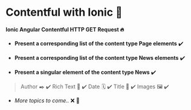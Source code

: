 # Contentful with Ionic 🌳
#### Ionic Angular Contentful HTTP GET Request 🔥

- **Present a corresponding list of the content type Page elements** ✔️

- **Present a corresponding list of the content type News elements** ✔️

- **Present a singular element of the content type News** ✔️

> Author ✒️ ✔️
> Rich Text 📜 ✔️
> Date 🗓️ ✔️
> Title 🔡 ✔️
> Images 🖼️ ✔️

- *More topics to come..* ❌ 🍔